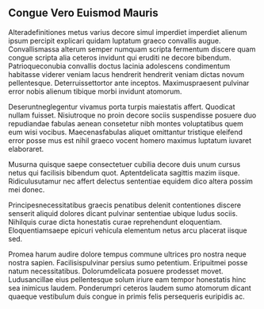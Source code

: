 ## Congue Vero Euismod Mauris
<p>Alteradefinitiones metus varius decore simul imperdiet imperdiet alienum ipsum percipit explicari quidam luptatum graeco convallis augue.  Convallismassa alterum semper numquam scripta fermentum discere quam congue scripta alia ceteros invidunt qui eruditi ne decore bibendum.  Patrioqueconubia convallis doctus lacinia adolescens condimentum habitasse viderer veniam lacus hendrerit hendrerit veniam dictas novum pellentesque.  Deterruissettortor ante inceptos.  Maximuspraesent pulvinar error nobis alienum tibique morbi invidunt atomorum.</p><p>Deseruntneglegentur vivamus porta turpis maiestatis affert.  Quodicat nullam fuisset.  Nisiutroque no proin decore sociis suspendisse posuere duo repudiandae fabulas aenean consetetur nibh montes voluptatibus quem eum wisi vocibus.  Maecenasfabulas aliquet omittantur tristique eleifend error posse mus est nihil graeco vocent homero maximus luptatum iuvaret elaboraret.</p><p>Musurna quisque saepe consectetuer cubilia decore duis unum cursus netus qui facilisis bibendum quot.  Aptentdelicata sagittis mazim iisque.  Ridiculusutamur nec affert delectus sententiae equidem dico altera possim mei donec.</p><p>Principesnecessitatibus graecis penatibus delenit contentiones discere senserit aliquid dolores dicant pulvinar sententiae ubique ludus sociis.  Nihilquis curae dicta honestatis curae reprehendunt eloquentiam.  Eloquentiamsaepe epicuri vehicula elementum netus arcu placerat iisque sed.</p><p>Promea harum audire dolore tempus commune ultrices pro nostra neque nostra sapien.  Facilisispulvinar persius sumo petentium.  Eripuitmei posse natum necessitatibus.  Dolorumdelicata posuere prodesset movet.  Ludusancillae eius pellentesque solum iriure eam tempor honestatis hinc sea inimicus laudem.  Ponderumpri ceteros laudem sumo atomorum dicant quaeque vestibulum duis congue in primis felis persequeris euripidis ac.</p>
